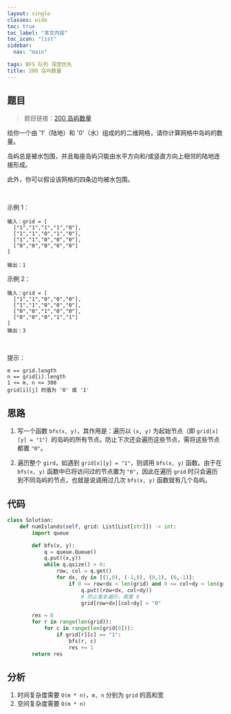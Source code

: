 ```yaml
---
layout: single
classes: wide
toc: true
toc_label: "本文内容"
toc_icon: "list"
sidebar:
  nav: "main"

tags: BFS 队列 深度优先
title: 200 岛屿数量
---
```


## 题目

> 题目链接：[200 岛屿数量](https://leetcode-cn.com/problems/number-of-islands/)

给你一个由 '1'（陆地）和 '0'（水）组成的的二维网格，请你计算网格中岛屿的数量。

岛屿总是被水包围，并且每座岛屿只能由水平方向和/或竖直方向上相邻的陆地连接形成。

此外，你可以假设该网格的四条边均被水包围。

 

示例 1：

    输入：grid = [
      ["1","1","1","1","0"],
      ["1","1","0","1","0"],
      ["1","1","0","0","0"],
      ["0","0","0","0","0"]
    ]

    输出：1

示例 2：

    输入：grid = [
      ["1","1","0","0","0"],
      ["1","1","0","0","0"],
      ["0","0","1","0","0"],
      ["0","0","0","1","1"]
    ]
    输出：3
 

提示：

    m == grid.length
    n == grid[i].length
    1 <= m, n <= 300
    grid[i][j] 的值为 '0' 或 '1'



## 思路 

1. 写一个函数 `bfs(x, y)`，其作用是：遍历以 `(x, y)` 为起始节点（即 `grid[x][y] = "1"`）的岛屿的所有节点。防止下次还会遍历这些节点，需将这些节点都置 `"0"`。

2. 遍历整个 `gird`，如遇到 `grid[x][y] = "1"`，则调用 `bfs(x, y)` 函数。由于在 `bfs(x, y)` 函数中已将访问过的节点置为 `"0"`，因此在遍历 `grid` 时只会遍历到不同岛屿的节点，也就是说调用过几次 `bfs(x, y)` 函数就有几个岛屿。

## 代码 

```python
class Solution:
    def numIslands(self, grid: List[List[str]]) -> int:
        import queue

        def bfs(x, y):
            q = queue.Queue()
            q.put((x,y))
            while q.qsize() > 0:
                row, col = q.get()
                for dx, dy in [(1,0), (-1,0), (0,1), (0,-1)]:
                    if 0 <= row+dx < len(grid) and 0 <= col+dy < len(grid[0]) and grid[row+dx][col+dy] == "1":
                        q.put((row+dx, col+dy))
                        # 防止重复遍历，需置 0
                        grid[row+dx][col+dy] = "0"

        res = 0
        for r in range(len(grid)):
            for c in range(len(grid[0])):
                if grid[r][c] == "1":
                    bfs(r, c)
                    res += 1
        return res
```

## 分析 

1. 时间复杂度需要 `O(m * n)`，`m, n` 分别为 `grid` 的高和宽
2. 空间复杂度需要 `O(m * n)`